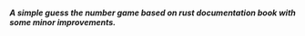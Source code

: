 ##### A simple guess the number game based on rust documentation book with some minor improvements.
